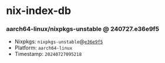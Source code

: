 # nix-index-db
### aarch64-linux/nixpkgs-unstable @ 240727.e36e9f5
- Nixpkgs: `nixpkgs-unstable`@[`e36e9f5`](https://github.com/NixOS/nixpkgs/commit/e36e9f57337d0ff0cf77aceb58af4c805472bfae)
- Platform: `aarch64-linux`
- Timestamp: `20240727095218`
